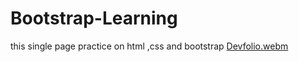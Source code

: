 # Bootstrap-Learning
this single page practice on html ,css and bootstrap 
[Devfolio.webm](https://user-images.githubusercontent.com/61967210/217448625-c0efd733-0261-4007-bafe-81c2589cf11a.mp4)
